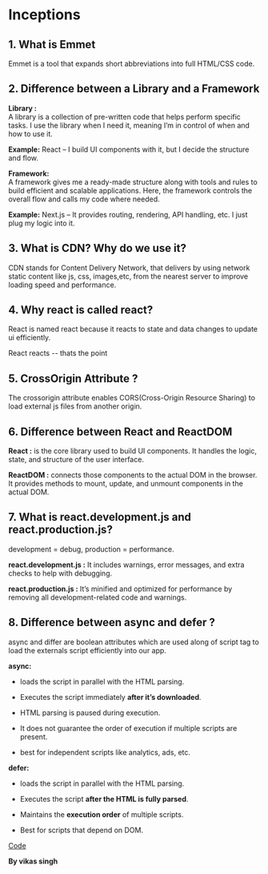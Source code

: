 # Inceptions

## 1. What is Emmet
Emmet is a tool that expands short abbreviations into full HTML/CSS code.

## 2. Difference between a Library and a Framework

**Library :**  
A library is a collection of pre-written code that helps perform specific tasks. I use the library when I need it, meaning I’m in control of when and how to use it.

**Example:** React – I build UI components with it, but I decide the structure and flow.

**Framework:**  
A framework gives me a ready-made structure along with tools and rules to build efficient and scalable applications. Here, the framework controls the overall flow and calls my code where needed. 

**Example:** Next.js – It provides routing, rendering, API handling, etc. I just plug my logic into it.



## 3. What is CDN? Why do we use it?
CDN stands for Content Delivery Network, that delivers by using network static content like js, css, images,etc, from the nearest server to improve loading speed and performance.

## 4. Why react is called react?
React is named react because it reacts to state and data changes to update ui efficiently.

React reacts -- thats the point

## 5. CrossOrigin Attribute ?
The crossorigin attribute enables CORS(Cross-Origin Resource Sharing) to load external js files from another origin.

## 6. Difference between React and ReactDOM
**React :**   is the core library used to build UI components. It handles the logic, state, and structure of the user interface.

**ReactDOM :** connects those components to the actual DOM in the browser. It provides methods to mount, update, and unmount components in the actual DOM.

## 7. What is react.development.js and react.production.js?
development = debug, production = performance.

**react.development.js :** It includes warnings, error messages, and extra checks to help with debugging.

**react.production.js :** It’s minified and optimized for performance by removing all development-related code and warnings.


## 8. Difference between async and defer ?
async and differ are boolean attributes which are used along of script tag to load the externals script efficiently into our app.

**async:** 
- loads the script in parallel with the HTML parsing.
- Executes the script immediately **after it’s downloaded**.
- HTML parsing is paused during execution.  
 - It does not guarantee the order of execution if multiple scripts are present.

- best for independent scripts like analytics, ads, etc.

**defer:**
- loads the script in parallel with the HTML parsing.
- Executes the script **after the HTML is fully parsed**.

- Maintains the **execution order** of multiple scripts.

- Best for scripts that depend on DOM.

[Code](../coding-basics/index.html)

**By vikas singh**